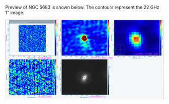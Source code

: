 Preview of NGC 5683 is shown below. The contours represent the 22 GHz 1" image. 

![NGC5683.png](NGC5683.png "NGC5683")

